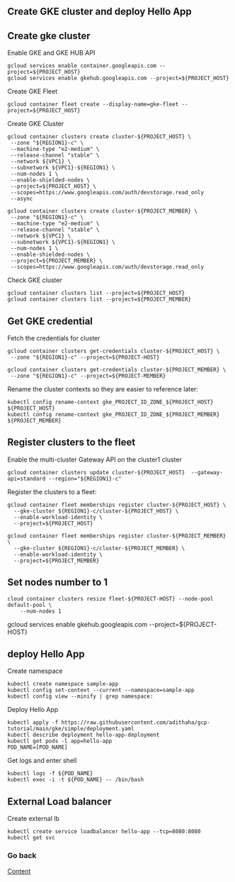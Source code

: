 ## Create GKE cluster and deploy Hello App
## Create gke cluster 
Enable GKE and GKE HUB API
```
gcloud services enable container.googleapis.com --project=${PROJECT_HOST}
gcloud services enable gkehub.googleapis.com --project=${PROJECT_HOST}
```
Create GKE Fleet
```
gcloud container fleet create --display-name=gke-fleet --project=${PROJECT_HOST}
```
Create GKE Cluster
```
gcloud container clusters create cluster-${PROJECT_HOST} \
 --zone "${REGION1}-c" \
 --machine-type "e2-medium" \
 --release-channel "stable" \
 --network ${VPC1} \
 --subnetwork ${VPC1}-${REGION1} \
 --num-nodes 1 \
 --enable-shielded-nodes \
 --project=${PROJECT_HOST} \
 --scopes=https://www.googleapis.com/auth/devstorage.read_only
 --async

gcloud container clusters create cluster-${PROJECT_MEMBER} \
 --zone "${REGION1}-c" \
 --machine-type "e2-medium" \
 --release-channel "stable" \
 --network ${VPC1} \
 --subnetwork ${VPC1}-${REGION1} \
 --num-nodes 1 \
 --enable-shielded-nodes \
 --project=${PROJECT_MEMBER} \
 --scopes=https://www.googleapis.com/auth/devstorage.read_only 
```
Check GKE cluster
```
gcloud container clusters list --project=${PROJECT_HOST}
gcloud container clusters list --project=${PROJECT_MEMBER}
```
## Get GKE credential
Fetch the credentials for cluster
```
gcloud container clusters get-credentials cluster-${PROJECT_HOST} \
 --zone "${REGION1}-c" --project=${PROJECT-HOST}

gcloud container clusters get-credentials cluster-${PROJECT_MEMBER} \
 --zone "${REGION1}-c" --project=${PROJECT-MEMBER}
```
Rename the cluster contexts so they are easier to reference later:
```
kubectl config rename-context gke_PROJECT_ID_ZONE_${PROJECT_HOST} ${PROJECT_HOST}
kubectl config rename-context gke_PROJECT_ID_ZONE_${PROJECT_MEMBER} ${PROJECT_MEMBER}
```


## Register clusters to the fleet
Enable the multi-cluster Gateway API on the cluster1 cluster
```
gcloud container clusters update cluster-${PROJECT_HOST}  --gateway-api=standard --region="${REGION1}-c"
```
Register the clusters to a fleet:
```
gcloud container fleet memberships register cluster-${PROJECT_HOST} \
  --gke-cluster ${REGION1}-c/cluster-${PROJECT_HOST} \
  --enable-workload-identity \
  --project=${PROJECT_HOST}

gcloud container fleet memberships register cluster-${PROJECT_MEMBER} \
  --gke-cluster ${REGION1}-c/cluster-${PROJECT_MEMBER} \
  --enable-workload-identity \
  --project=${PROJECT_MEMBER}
```



## Set nodes number to 1
```
cloud container clusters resize fleet-${PROJECT-HOST} --node-pool default-pool \
    --num-nodes 1
```



gcloud services enable gkehub.googleapis.com --project=${PROJECT-HOST}


## deploy Hello App
Create namespace
```
kubectl create namespace sample-app
kubectl config set-context --current --namespace=sample-app
kubectl config view --minify | grep namespace:
```
Deploy Hello App
```
kubectl apply -f https://raw.githubusercontent.com/adithaha/gcp-tutorial/main/gke/simple/deployment.yaml
kubectl describe deployment hello-app-deployment
kubectl get pods -l app=hello-app
POD_NAME=[POD_NAME]
```
Get logs and enter shell
```
kubectl logs -f ${POD_NAME}
kubectl exec -i -t ${POD_NAME} -- /bin/bash
```
## External Load balancer
Create external lb
```
kubectl create service loadbalancer hello-app --tcp=8080:8080
kubectl get svc
```

### Go back
[Content](https://github.com/adithaha/gcp-tutorial/blob/main/gke/fleet/readme.md)
